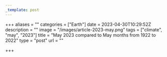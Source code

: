 ```yaml
---
_template: post
---
```




+++
aliases = ""
categories = ["Earth"]
date = 2023-04-30T10:29:52Z
description = ""
image = "/images/article-2023-may.png"
tags = ["climate", "may", "2023"]
title = "May 2023 compared to May months from 1922 to 2022"
type = "post"
url = ""

+++
